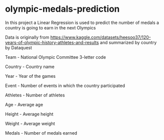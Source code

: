 # olympic-medals-prediction
In this project a Linear Regression is used to predict the number of medals a country is going to earn in the next Olympics

Data is originally from https://www.kaggle.com/datasets/heesoo37/120-years-of-olympic-history-athletes-and-results and summarized by country by Dataquest

Team - National Olympic Committee 3-letter code

Country - Country name

Year - Year of the games

Event - Number of events in which the country participated

Athletes - Number of athletes

Age - Average age

Height - Average height

Weight - Average weight

Medals - Number of medals earned
